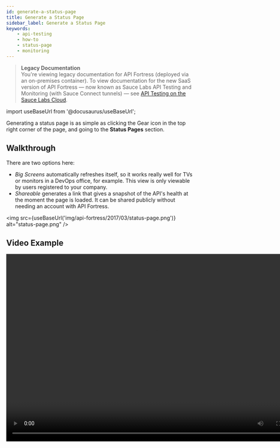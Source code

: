 ```yaml
---
id: generate-a-status-page
title: Generate a Status Page
sidebar_label: Generate a Status Page
keywords:
    - api-testing
    - how-to
    - status-page
    - monitoring
---
```


>**Legacy Documentation**<br/>You're viewing legacy documentation for API Fortress (deployed via an on-premises container). To view documentation for the new SaaS version of API Fortress &#8212; now known as Sauce Labs API Testing and Monitoring (with Sauce Connect tunnels) &#8212; see [API Testing on the Sauce Labs Cloud](/api-testing/).

import useBaseUrl from '@docusaurus/useBaseUrl';

Generating a status page is as simple as clicking the Gear icon in the top right corner of the page, and going to the __Status Pages__ section.

## Walkthrough

There are two options here:

* _Big Screens_ automatically refreshes itself, so it works really well for TVs or monitors in a DevOps office, for example. This view is only viewable by users registered to your company.
* _Shareable_ generates a link that gives a snapshot of the API's health at the moment the page is loaded. It can be shared publicly without needing an account with API Fortress.

<img src={useBaseUrl('img/api-fortress/2017/03/status-page.png')} alt="status-page.png" />

## Video Example

<video controls="controls" width="800" height="500">
    <source type="video/webm" src="https://apifortress.com/doc/wp-content/uploads/2017/03/status-page.webm"></source>
</video>
